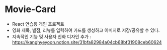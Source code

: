 # Movie-Card

- React 연습용 개인 프로젝트
- 영화 제목, 별점, 리뷰를 입력하여 카드를 생성하고 이미지로 저장/공유할 수 있다.
- 지속적인 기능 및 사용자 친화 디자인 추가 : https://kanghyeyoon.notion.site/31bfa82984a04cb68bf31908ceb60624
